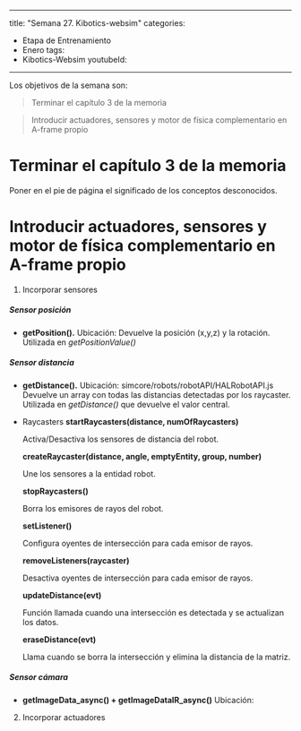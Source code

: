 
---
title: "Semana 27. Kibotics-websim"
categories:
  - Etapa de Entrenamiento
  - Enero
tags:
  - Kibotics-Websim
youtubeId: 
---

Los objetivos de la semana son:

> Terminar el capítulo 3 de la memoria 

> Introducir actuadores, sensores y motor de física complementario en A-frame propio

# Terminar el capítulo 3 de la memoria 

Poner en el pie de página el significado de los conceptos desconocidos. 

# Introducir actuadores, sensores y motor de física complementario en A-frame propio

1. Incorporar sensores

##### Sensor posición
* **getPosition().** 
  Ubicación: 
  Devuelve la posición (x,y,z) y la rotación.
  Utilizada en *getPositionValue()*
##### Sensor distancia

* **getDistance().**
  Ubicación: simcore/robots/robotAPI/HALRobotAPI.js
  Devuelve un array con todas las distancias detectadas por los raycaster.
  Utilizada en *getDistance()* que devuelve el valor central. 
  
* Raycasters 
  **startRaycasters(distance, numOfRaycasters)**
  
  Activa/Desactiva los sensores de distancia del robot.
  
  **createRaycaster(distance, angle, emptyEntity, group, number)**
  
  Une los sensores a la entidad robot.
  
  **stopRaycasters()**
  
  Borra los emisores de rayos del robot.
  
  **setListener()**
  
  Configura oyentes de intersección para cada emisor de rayos.
  
  **removeListeners(raycaster)**
  
  Desactiva oyentes de intersección para cada emisor de rayos.
  
  **updateDistance(evt)**
  
  Función llamada cuando una intersección es detectada y se actualizan los datos.
  
  **eraseDistance(evt)**
  
  Llama cuando se borra la intersección y elimina la distancia de la matriz.
  
  
  
##### Sensor cámara
* **getImageData_async() + getImageDataIR_async()**
  Ubicación: 
2. Incorporar actuadores 
